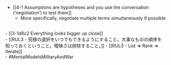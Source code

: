 - [[4-1 Assumptions are hypotheses and you use the conversation (’negotiation’) to test them]]
  - More specifically, negotiate multiple terms simultaneously if possible
<br>
- [[3-1d6c2 Everything looks bigger up close]]
<br>
- [[RUL3 - 究極の選択をいつでもできるようにすること。大事なものの順序を知っておくということ。曖昧さは排除すること。]]
- [[RUL3 - List ⇒ Rank ⇒ Iterate]]
<br>
- #MentalModelsMilitaryAndWar
